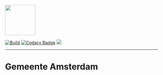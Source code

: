<img src="http://images.2cano.tech/Logo-Gemeente-Amsterdam.png" width="100px"/> 

[![Build](https://github.com/ru1t3rl/GemeenteAmsterdam/actions/workflows/build.yml/badge.svg)](https://github.com/ru1t3rl/GemeenteAmsterdam/actions)
[![Codacy Badge](https://app.codacy.com/project/badge/Grade/e328cc9cb2d842e4b796c0df73271aa8)](https://www.codacy.com?utm_source=github.com&amp;utm_medium=referral&amp;utm_content=ru1t3rl/GemeenteAmsterdam&amp;utm_campaign=Badge_Grade)
[![](https://img.shields.io/badge/Unity%20Version-2020.2.3f1-orange)](unityhub://2020.2.3f1/8ff31bc5bf5b)

---------------------------
# Gemeente Amsterdam 
